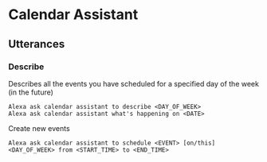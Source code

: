 # Calendar Assistant

## Utterances

### Describe

Describes all the events you have scheduled for a specified day of the week (in the future)

```
Alexa ask calendar assistant to describe <DAY_OF_WEEK>
Alexa ask calendar assistant what's happening on <DATE>
```

Create new events 

```
Alexa ask calendar assistant to schedule <EVENT> [on/this] <DAY_OF_WEEK> from <START_TIME> to <END_TIME>
```
